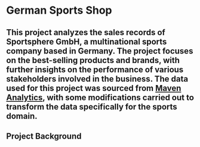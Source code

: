 # German Sports Shop
## This project analyzes the sales records of Sportsphere GmbH, a multinational sports company based in Germany. The project focuses on the best-selling products and brands, with further insights on the performance of various stakeholders involved in the business. The data used for this project was sourced from [Maven Analytics](https://mavenanalytics.io/challenges/maven-northwind-challenge/24), with some modifications carried out to transform the data specifically for the sports domain.

## Project Background

